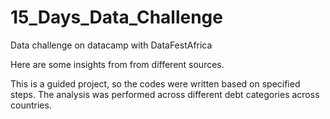 # 15_Days_Data_Challenge
Data challenge on datacamp with DataFestAfrica

Here are some insights from from different sources.

This is a guided project, so the codes were written based on specified steps.
The analysis was performed across different debt categories across countries.
